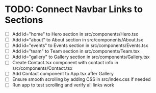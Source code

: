 # TODO: Connect Navbar Links to Sections

- [ ] Add id="home" to Hero section in src/components/Hero.tsx
- [ ] Add id="about" to About section in src/components/About.tsx
- [ ] Add id="events" to Events section in src/components/Events.tsx
- [ ] Add id="team" to Team section in src/components/Team.tsx
- [ ] Add id="gallery" to Gallery section in src/components/Gallery.tsx
- [ ] Create Contact.tsx component with contact info in src/components/Contact.tsx
- [ ] Add Contact component to App.tsx after Gallery
- [ ] Ensure smooth scrolling by adding CSS in src/index.css if needed
- [ ] Run app to test scrolling and verify all links work
